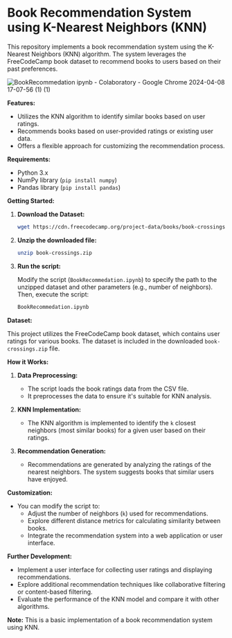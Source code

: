# Book Recommendation System using K-Nearest Neighbors (KNN)

This repository implements a book recommendation system using the K-Nearest Neighbors (KNN) algorithm. The system leverages the FreeCodeCamp book dataset to recommend books to users based on their past preferences.

![BookRecommedation ipynb - Colaboratory - Google Chrome 2024-04-08 17-07-56 (1) (1)](https://github.com/KZV027/Book-Recommendation-System-using-KNN/assets/94216170/9af29dbd-1bfb-4364-a50a-6a131f9f4983)



**Features:**

* Utilizes the KNN algorithm to identify similar books based on user ratings.
* Recommends books based on user-provided ratings or existing user data.
* Offers a flexible approach for customizing the recommendation process.

**Requirements:**

* Python 3.x
* NumPy library (`pip install numpy`)
* Pandas library (`pip install pandas`)

**Getting Started:**

1. **Download the Dataset:**

   ```bash
   wget https://cdn.freecodecamp.org/project-data/books/book-crossings.zip
   ```

2. **Unzip the downloaded file:**

   ```bash
   unzip book-crossings.zip
   ```

3. **Run the script:**

   Modify the script (`BookRecommedation.ipynb`) to specify the path to the unzipped dataset and other parameters (e.g., number of neighbors). Then, execute the script:

   ```bash
   BookRecommedation.ipynb
   ```

**Dataset:**

This project utilizes the FreeCodeCamp book dataset, which contains user ratings for various books. The dataset is included in the downloaded `book-crossings.zip` file.

**How it Works:**

1. **Data Preprocessing:**
   - The script loads the book ratings data from the CSV file.
   - It preprocesses the data to ensure it's suitable for KNN analysis.

2. **KNN Implementation:**
   - The KNN algorithm is implemented to identify the `k` closest neighbors (most similar books) for a given user based on their ratings.

3. **Recommendation Generation:**
   - Recommendations are generated by analyzing the ratings of the nearest neighbors. The system suggests books that similar users have enjoyed.

**Customization:**

* You can modify the script to:
    - Adjust the number of neighbors (`k`) used for recommendations.
    - Explore different distance metrics for calculating similarity between books.
    - Integrate the recommendation system into a web application or user interface.

**Further Development:**

* Implement a user interface for collecting user ratings and displaying recommendations.
* Explore additional recommendation techniques like collaborative filtering or content-based filtering.
* Evaluate the performance of the KNN model and compare it with other algorithms.
  
**Note:**
This is a basic implementation of a book recommendation system using KNN. 
